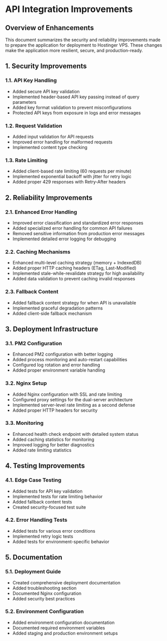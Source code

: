 # API Integration Improvements

## Overview of Enhancements

This document summarizes the security and reliability improvements made to prepare the application for deployment to Hostinger VPS. These changes make the application more resilient, secure, and production-ready.

## 1. Security Improvements

### 1.1. API Key Handling
- Added secure API key validation
- Implemented header-based API key passing instead of query parameters
- Added key format validation to prevent misconfigurations
- Protected API keys from exposure in logs and error messages

### 1.2. Request Validation
- Added input validation for API requests
- Improved error handling for malformed requests
- Implemented content type checking

### 1.3. Rate Limiting
- Added client-based rate limiting (60 requests per minute)
- Implemented exponential backoff with jitter for retry logic
- Added proper 429 responses with Retry-After headers

## 2. Reliability Improvements

### 2.1. Enhanced Error Handling
- Improved error classification and standardized error responses
- Added specialized error handling for common API failures
- Removed sensitive information from production error messages
- Implemented detailed error logging for debugging

### 2.2. Caching Mechanisms
- Enhanced multi-level caching strategy (memory + IndexedDB)
- Added proper HTTP caching headers (ETag, Last-Modified)
- Implemented stale-while-revalidate strategy for high availability
- Added data validation to prevent caching invalid responses

### 2.3. Fallback Content
- Added fallback content strategy for when API is unavailable
- Implemented graceful degradation patterns
- Added client-side fallback mechanism

## 3. Deployment Infrastructure

### 3.1. PM2 Configuration
- Enhanced PM2 configuration with better logging
- Added process monitoring and auto-restart capabilities
- Configured log rotation and error handling
- Added proper environment variable handling

### 3.2. Nginx Setup
- Added Nginx configuration with SSL and rate limiting
- Configured proxy settings for the dual-server architecture
- Implemented server-level rate limiting as a second defense
- Added proper HTTP headers for security

### 3.3. Monitoring
- Enhanced health check endpoint with detailed system status
- Added caching statistics for monitoring
- Improved logging for better diagnostics
- Added rate limiting statistics

## 4. Testing Improvements

### 4.1. Edge Case Testing
- Added tests for API key validation
- Implemented tests for rate limiting behavior
- Added fallback content tests
- Created security-focused test suite

### 4.2. Error Handling Tests
- Added tests for various error conditions
- Implemented retry logic tests
- Added tests for environment-specific behavior

## 5. Documentation

### 5.1. Deployment Guide
- Created comprehensive deployment documentation
- Added troubleshooting section
- Documented Nginx configuration
- Added security best practices

### 5.2. Environment Configuration
- Added environment configuration documentation
- Documented required environment variables
- Added staging and production environment setups